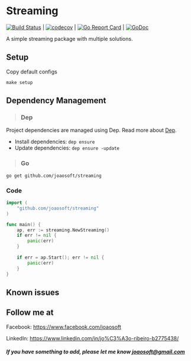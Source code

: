 Streaming
================

[![Build Status](https://travis-ci.org/joaosoft/streaming.svg?branch=master)](https://travis-ci.org/joaosoft/streaming) | [![codecov](https://codecov.io/gh/joaosoft/streaming/branch/master/graph/badge.svg)](https://codecov.io/gh/joaosoft/streaming) | [![Go Report Card](https://goreportcard.com/badge/github.com/joaosoft/streaming)](https://goreportcard.com/report/github.com/joaosoft/streaming) | [![GoDoc](https://godoc.org/github.com/joaosoft/streaming?status.svg)](https://godoc.org/github.com/joaosoft/streaming)

A simple streaming package with multiple solutions.

## Setup
Copy default configs
```
make setup
```

## Dependency Management
>### Dep

Project dependencies are managed using Dep. Read more about [Dep](https://github.com/golang/dep).
* Install dependencies: `dep ensure`
* Update dependencies: `dep ensure -update`


>### Go
```
go get github.com/joaosoft/streaming
```

### Code
```go
import (
	"github.com/joaosoft/streaming"
)

func main() {
    ap, err := streaming.NewStreaming()
    if err != nil {
        panic(err)
    }
    
    if err = ap.Start(); err != nil {
        panic(err)
    }
}

```

## Known issues

## Follow me at
Facebook: https://www.facebook.com/joaosoft

LinkedIn: https://www.linkedin.com/in/jo%C3%A3o-ribeiro-b2775438/

##### If you have something to add, please let me know joaosoft@gmail.com